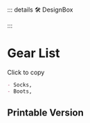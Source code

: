 ::: details 🛠 DesignBox



:::

# Gear List

Click to copy

```md
- Socks,
- Boots,
```


## Printable Version